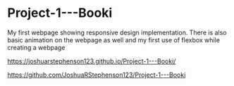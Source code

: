 # Project-1---Booki
My first webpage showing responsive design implementation. There is also basic animation on the webpage as well and my first use of flexbox while creating a webpage

https://joshuarstephenson123.github.io/Project-1---Booki/

https://github.com/JoshuaRStephenson123/Project-1---Booki


